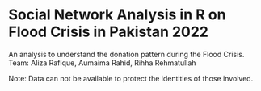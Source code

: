 # Social Network Analysis in R on Flood Crisis in Pakistan 2022
An analysis to understand the donation pattern during the Flood Crisis. 
Team: Aliza Rafique, Aumaima Rahid, Rihha Rehmatullah


Note: Data can not be available to protect the identities of those involved.
